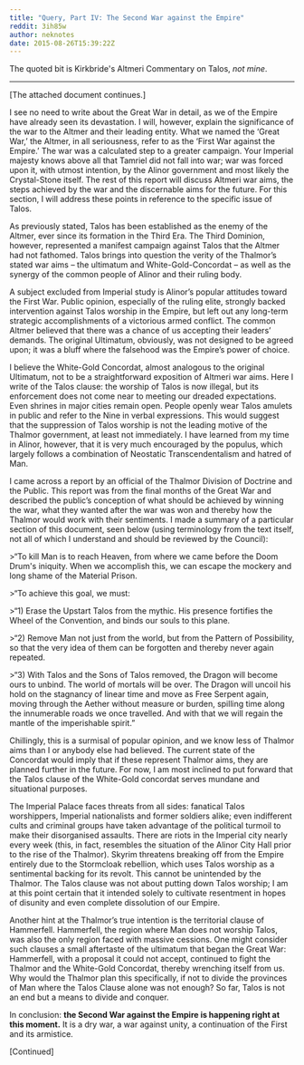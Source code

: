 ```yaml
---
title: "Query, Part IV: The Second War against the Empire"
reddit: 3ih85w
author: neknotes
date: 2015-08-26T15:39:22Z
---
```


The quoted bit is Kirkbride's Altmeri Commentary on Talos, *not mine*.

-------------

[The attached document continues.]

I see no need to write about the Great War in detail, as we of the Empire have already seen its devastation. I will, however, explain the significance of the war to the Altmer and their leading entity. What we named the ‘Great War,’ the Altmer, in all seriousness, refer to as the ‘First War against the Empire.’ The war was a calculated step to a greater campaign. Your Imperial majesty knows above all that Tamriel did not fall into war; war was forced upon it, with utmost intention, by the Alinor government and most likely the Crystal-Stone itself. The rest of this report will discuss Altmeri war aims, the steps achieved by the war and the discernable aims for the future. For this section, I will address these points in reference to the specific issue of Talos.

As previously stated, Talos has been established as the enemy of the Altmer, ever since its formation in the Third Era. The Third Dominion, however, represented a manifest campaign against Talos that the Altmer had not fathomed. Talos brings into question the verity of the Thalmor’s stated war aims – the ultimatum and White-Gold-Concordat – as well as the synergy of the common people of Alinor and their ruling body.

A subject excluded from Imperial study is Alinor’s popular attitudes toward the First War. Public opinion, especially of the ruling elite, strongly backed intervention against Talos worship in the Empire, but left out any long-term strategic accomplishments of a victorious armed conflict. The common Altmer believed that there was a chance of us accepting their leaders’ demands. The original Ultimatum, obviously, was not designed to be agreed upon; it was a bluff where the falsehood was the Empire’s power of choice.

I believe the White-Gold Concordat, almost analogous to the original Ultimatum, not to be a straightforward exposition of Altmeri war aims. Here I write of the Talos clause: the worship of Talos is now illegal, but its enforcement does not come near to meeting our dreaded expectations. Even shrines in major cities remain open. People openly wear Talos amulets in public and refer to the Nine in verbal expressions. This would suggest that the suppression of Talos worship is not the leading motive of the Thalmor government, at least not immediately. I have learned from my time in Alinor, however, that it is very much encouraged by the populus, which largely follows a combination of Neostatic Transcendentalism and hatred of Man.

I came across a report by an official of the Thalmor Division of Doctrine and the Public. This report was from the final months of the Great War and described the public’s conception of what should be achieved by winning the war, what they wanted after the war was won and thereby how the Thalmor would work with their sentiments. I made a summary of a particular section of this document, seen below (using terminology from the text itself, not all of which I understand and should be reviewed by the Council):

&gt;“To kill Man is to reach Heaven, from where we came before the Doom Drum's iniquity. When we accomplish this, we can escape the mockery and long shame of the Material Prison.

&gt;“To achieve this goal, we must:

&gt;“1) Erase the Upstart Talos from the mythic. His presence fortifies the Wheel of the Convention, and binds our souls to this plane.

&gt;“2) Remove Man not just from the world, but from the Pattern of Possibility, so that the very idea of them can be forgotten and thereby never again repeated.

&gt;“3) With Talos and the Sons of Talos removed, the Dragon will become ours to unbind. The world of mortals will be over. The Dragon will uncoil his hold on the stagnancy of linear time and move as Free Serpent again, moving through the Aether without measure or burden, spilling time along the innumerable roads we once travelled. And with that we will regain the mantle of the imperishable spirit.”

Chillingly, this is a surmisal of popular opinion, and we know less of Thalmor aims than I or anybody else had believed. The current state of the Concordat would imply that if these represent Thalmor aims, they are planned further in the future. For now, I am most inclined to put forward that the Talos clause of the White-Gold concordat serves mundane and situational purposes.

The Imperial Palace faces threats from all sides: fanatical Talos worshippers, Imperial nationalists and former soldiers alike; even indifferent cults and criminal groups have taken advantage of the political turmoil to make their disorganised assaults. There are riots in the Imperial city nearly every week (this, in fact, resembles the situation of the Alinor City Hall prior to the rise of the Thalmor). Skyrim threatens breaking off from the Empire entirely due to the Stormcloak rebellion, which uses Talos worship as a sentimental backing for its revolt. This cannot be unintended by the Thalmor. The Talos clause was not about putting down Talos worship; I am at this point certain that it intended solely to cultivate resentment in hopes of disunity and even complete dissolution of our Empire.

Another hint at the Thalmor’s true intention is the territorial clause of Hammerfell. Hammerfell, the region where Man does not worship Talos, was also the only region faced with massive cessions. One might consider such clauses a small aftertaste of the ultimatum that began the Great War: Hammerfell, with a proposal it could not accept, continued to fight the Thalmor and the White-Gold Concordat, thereby wrenching itself from us. Why would the Thalmor plan this specifically, if not to divide the provinces of Man where the Talos Clause alone was not enough? So far, Talos is not an end but a means to divide and conquer.

In conclusion: **the Second War against the Empire is happening right at this moment.** It is a dry war, a war against unity, a continuation of the First and its armistice.

[Continued]

